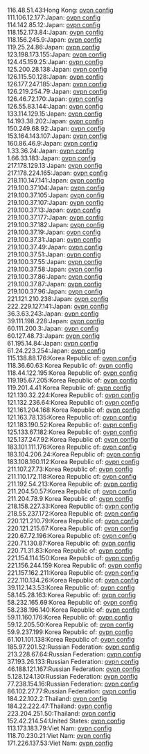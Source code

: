 116.48.51.43:Hong Kong: [ovpn config](vpn/116_48_51_43.ovpn)  
111.106.12.177:Japan: [ovpn config](vpn/111_106_12_177.ovpn)  
114.142.85.12:Japan: [ovpn config](vpn/114_142_85_12.ovpn)  
118.152.173.84:Japan: [ovpn config](vpn/118_152_173_84.ovpn)  
118.156.245.9:Japan: [ovpn config](vpn/118_156_245_9.ovpn)  
119.25.24.86:Japan: [ovpn config](vpn/119_25_24_86.ovpn)  
123.198.173.155:Japan: [ovpn config](vpn/123_198_173_155.ovpn)  
124.45.159.25:Japan: [ovpn config](vpn/124_45_159_25.ovpn)  
125.200.28.138:Japan: [ovpn config](vpn/125_200_28_138.ovpn)  
126.115.50.128:Japan: [ovpn config](vpn/126_115_50_128.ovpn)  
126.177.247.185:Japan: [ovpn config](vpn/126_177_247_185.ovpn)  
126.219.254.79:Japan: [ovpn config](vpn/126_219_254_79.ovpn)  
126.46.72.170:Japan: [ovpn config](vpn/126_46_72_170.ovpn)  
126.55.83.144:Japan: [ovpn config](vpn/126_55_83_144.ovpn)  
133.114.129.15:Japan: [ovpn config](vpn/133_114_129_15.ovpn)  
14.193.38.202:Japan: [ovpn config](vpn/14_193_38_202.ovpn)  
150.249.68.92:Japan: [ovpn config](vpn/150_249_68_92.ovpn)  
153.164.143.107:Japan: [ovpn config](vpn/153_164_143_107.ovpn)  
160.86.46.9:Japan: [ovpn config](vpn/160_86_46_9.ovpn)  
1.33.36.24:Japan: [ovpn config](vpn/1_33_36_24.ovpn)  
1.66.33.183:Japan: [ovpn config](vpn/1_66_33_183.ovpn)  
217.178.129.13:Japan: [ovpn config](vpn/217_178_129_13.ovpn)  
217.178.224.165:Japan: [ovpn config](vpn/217_178_224_165.ovpn)  
218.110.147.141:Japan: [ovpn config](vpn/218_110_147_141.ovpn)  
219.100.37.104:Japan: [ovpn config](vpn/219_100_37_104.ovpn)  
219.100.37.105:Japan: [ovpn config](vpn/219_100_37_105.ovpn)  
219.100.37.107:Japan: [ovpn config](vpn/219_100_37_107.ovpn)  
219.100.37.13:Japan: [ovpn config](vpn/219_100_37_13.ovpn)  
219.100.37.177:Japan: [ovpn config](vpn/219_100_37_177.ovpn)  
219.100.37.182:Japan: [ovpn config](vpn/219_100_37_182.ovpn)  
219.100.37.19:Japan: [ovpn config](vpn/219_100_37_19.ovpn)  
219.100.37.31:Japan: [ovpn config](vpn/219_100_37_31.ovpn)  
219.100.37.49:Japan: [ovpn config](vpn/219_100_37_49.ovpn)  
219.100.37.51:Japan: [ovpn config](vpn/219_100_37_51.ovpn)  
219.100.37.55:Japan: [ovpn config](vpn/219_100_37_55.ovpn)  
219.100.37.58:Japan: [ovpn config](vpn/219_100_37_58.ovpn)  
219.100.37.86:Japan: [ovpn config](vpn/219_100_37_86.ovpn)  
219.100.37.87:Japan: [ovpn config](vpn/219_100_37_87.ovpn)  
219.100.37.96:Japan: [ovpn config](vpn/219_100_37_96.ovpn)  
221.121.210.238:Japan: [ovpn config](vpn/221_121_210_238.ovpn)  
222.229.127.141:Japan: [ovpn config](vpn/222_229_127_141.ovpn)  
36.3.63.243:Japan: [ovpn config](vpn/36_3_63_243.ovpn)  
39.111.198.228:Japan: [ovpn config](vpn/39_111_198_228.ovpn)  
60.111.200.3:Japan: [ovpn config](vpn/60_111_200_3.ovpn)  
60.127.48.73:Japan: [ovpn config](vpn/60_127_48_73.ovpn)  
61.195.14.84:Japan: [ovpn config](vpn/61_195_14_84.ovpn)  
61.24.223.254:Japan: [ovpn config](vpn/61_24_223_254.ovpn)  
115.138.88.176:Korea Republic of: [ovpn config](vpn/115_138_88_176.ovpn)  
118.36.60.63:Korea Republic of: [ovpn config](vpn/118_36_60_63.ovpn)  
118.44.122.195:Korea Republic of: [ovpn config](vpn/118_44_122_195.ovpn)  
119.195.67.205:Korea Republic of: [ovpn config](vpn/119_195_67_205.ovpn)  
119.201.4.41:Korea Republic of: [ovpn config](vpn/119_201_4_41.ovpn)  
121.130.32.224:Korea Republic of: [ovpn config](vpn/121_130_32_224.ovpn)  
121.132.236.64:Korea Republic of: [ovpn config](vpn/121_132_236_64.ovpn)  
121.161.204.168:Korea Republic of: [ovpn config](vpn/121_161_204_168.ovpn)  
121.163.78.135:Korea Republic of: [ovpn config](vpn/121_163_78_135.ovpn)  
121.183.190.52:Korea Republic of: [ovpn config](vpn/121_183_190_52.ovpn)  
125.133.67.182:Korea Republic of: [ovpn config](vpn/125_133_67_182.ovpn)  
125.137.247.92:Korea Republic of: [ovpn config](vpn/125_137_247_92.ovpn)  
183.101.111.176:Korea Republic of: [ovpn config](vpn/183_101_111_176.ovpn)  
183.104.206.24:Korea Republic of: [ovpn config](vpn/183_104_206_24.ovpn)  
183.108.160.112:Korea Republic of: [ovpn config](vpn/183_108_160_112.ovpn)  
211.107.27.73:Korea Republic of: [ovpn config](vpn/211_107_27_73.ovpn)  
211.110.172.118:Korea Republic of: [ovpn config](vpn/211_110_172_118.ovpn)  
211.192.54.213:Korea Republic of: [ovpn config](vpn/211_192_54_213.ovpn)  
211.204.50.57:Korea Republic of: [ovpn config](vpn/211_204_50_57.ovpn)  
211.204.78.9:Korea Republic of: [ovpn config](vpn/211_204_78_9.ovpn)  
218.158.227.33:Korea Republic of: [ovpn config](vpn/218_158_227_33.ovpn)  
218.55.237.172:Korea Republic of: [ovpn config](vpn/218_55_237_172.ovpn)  
220.121.210.79:Korea Republic of: [ovpn config](vpn/220_121_210_79.ovpn)  
220.121.215.67:Korea Republic of: [ovpn config](vpn/220_121_215_67.ovpn)  
220.67.72.196:Korea Republic of: [ovpn config](vpn/220_67_72_196.ovpn)  
220.71.130.87:Korea Republic of: [ovpn config](vpn/220_71_130_87.ovpn)  
220.71.31.83:Korea Republic of: [ovpn config](vpn/220_71_31_83.ovpn)  
221.154.114.150:Korea Republic of: [ovpn config](vpn/221_154_114_150.ovpn)  
221.156.244.159:Korea Republic of: [ovpn config](vpn/221_156_244_159.ovpn)  
221.157.162.211:Korea Republic of: [ovpn config](vpn/221_157_162_211.ovpn)  
222.110.134.26:Korea Republic of: [ovpn config](vpn/222_110_134_26.ovpn)  
39.112.143.53:Korea Republic of: [ovpn config](vpn/39_112_143_53.ovpn)  
58.145.28.163:Korea Republic of: [ovpn config](vpn/58_145_28_163.ovpn)  
58.232.165.69:Korea Republic of: [ovpn config](vpn/58_232_165_69.ovpn)  
58.238.196.140:Korea Republic of: [ovpn config](vpn/58_238_196_140.ovpn)  
59.11.160.176:Korea Republic of: [ovpn config](vpn/59_11_160_176.ovpn)  
59.12.205.50:Korea Republic of: [ovpn config](vpn/59_12_205_50.ovpn)  
59.9.237.199:Korea Republic of: [ovpn config](vpn/59_9_237_199.ovpn)  
61.101.101.138:Korea Republic of: [ovpn config](vpn/61_101_101_138.ovpn)  
185.97.201.52:Russian Federation: [ovpn config](vpn/185_97_201_52.ovpn)  
213.228.67.64:Russian Federation: [ovpn config](vpn/213_228_67_64.ovpn)  
37.193.26.133:Russian Federation: [ovpn config](vpn/37_193_26_133.ovpn)  
46.188.121.167:Russian Federation: [ovpn config](vpn/46_188_121_167.ovpn)  
5.128.124.130:Russian Federation: [ovpn config](vpn/5_128_124_130.ovpn)  
77.238.154.16:Russian Federation: [ovpn config](vpn/77_238_154_16.ovpn)  
86.102.27.77:Russian Federation: [ovpn config](vpn/86_102_27_77.ovpn)  
184.22.102.2:Thailand: [ovpn config](vpn/184_22_102_2.ovpn)  
184.22.222.47:Thailand: [ovpn config](vpn/184_22_222_47.ovpn)  
223.204.251.50:Thailand: [ovpn config](vpn/223_204_251_50.ovpn)  
152.42.214.54:United States: [ovpn config](vpn/152_42_214_54.ovpn)  
113.173.183.79:Viet Nam: [ovpn config](vpn/113_173_183_79.ovpn)  
118.70.230.21:Viet Nam: [ovpn config](vpn/118_70_230_21.ovpn)  
171.226.137.53:Viet Nam: [ovpn config](vpn/171_226_137_53.ovpn)  
